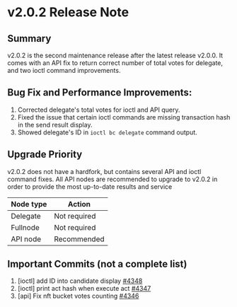 # v2.0.2 Release Note

## Summary
v2.0.2 is the second maintenance release after the latest release v2.0.0. It
comes with an API fix to return correct number of total votes for delegate,
and two ioctl command improvements.

## Bug Fix and Performance Improvements:
1. Corrected delegate's total votes for ioctl and API query.
2. Fixed the issue that certain ioctl commands are missing transaction hash in
the send result display.
3. Showed delegate's ID in `ioctl bc delegate` command output.

## Upgrade Priority
v2.0.2 does not have a hardfork, but contains several API and ioctl command fixes.
All API nodes are recommended to upgrade to v2.0.2 in order to provide the most
up-to-date results and service

| Node type  | Action       |
| ---------- | ------------ |
| Delegate   | Not required |
| Fullnode   | Not required |
| API node   | Recommended  |

## Important Commits (not a complete list)
1. [ioctl] add ID into candidate display [#4348](https://github.com/iotexproject/iotex-core/pull/4348)
2. [ioctl] print act hash when execute act [#4347](https://github.com/iotexproject/iotex-core/pull/4347)
3. [api] Fix nft bucket votes counting [#4346](https://github.com/iotexproject/iotex-core/pull/4346)




